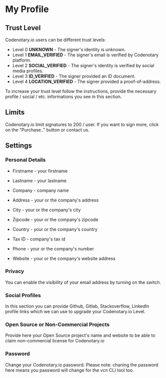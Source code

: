 # My Profile

## Trust Level

Codenotary.io users can be different trust levels:

- Level 0 **UNKNOWN** - The signer's identity is unknown.
- Level 1 **EMAIL_VERIFIED** - The signer's email is verified by Codenotary platform.
- Level 2 **SOCIAL_VERIFIED** - The signer's identity is verified by social media profiles.
- Level 3 **ID_VERIFIED** - The signer provided an ID document.
- Level 4 **LOCATION_VERIFIED** - The signer provided a proof-of-address.

To increase your trust level follow the instructions, provide the necessary profile / social / etc. informations you see in this section.


## Limits

Codenotary.io limit signatures to 200 / user. If you want to sign more, click on the "Purchase.." button or contact us.

## Settings


### Personal Details

- Firstname - your firstname
- Lastname - your lastname
- Company - company name

- Address - your or the company's address
- City - your or the company's city
- Zipcode - your or the company's zipcode
- Country - your or the company's country

- Tax ID - company's tax id
- Phone - your or the company's number
- Website - your or the company's website address


### Privacy

You can enable the visibility of your email address by turning on the switch.


### Social Profiles

In this section you can provide Github, Gitlab, Stackoverflow, LinkedIn profile links which we can use to upgrade your Codenotary.io Level.

### Open Source or Non-Commercial Projects

Provide here your Open Source project's name and website to be able to claim non-commercial license for Codenotary.io

### Password

Change your Codenotary.io password. Please note: chaning the password here means you password will change for the vcn CLI tool too.

